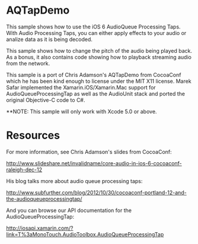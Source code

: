 AQTapDemo
=========

This sample shows how to use the iOS 6 AudioQueue Processing Taps.
With Audio Processing Taps, you can either apply effects to your audio
or analize data as it is being decoded.  

This sample shows how to change the pitch of the audio being played
back.  As a bonus, it also contains code showing how to playback
streaming audio from the network.

This sample is a port of Chris Adamson's AQTapDemo from CocoaConf
which he has been kind enough to license under the MIT X11 license.
Marek Safar implemented the Xamarin.iOS/Xamarin.Mac support for
AudioQueueProcessingTap as well as the AudioUnit stack and ported
the original Objective-C code to C#.

**NOTE: This sample will only work with Xcode 5.0 or above.


Resources
=========

For more information, see Chris Adamson's slides from CocoaConf:

http://www.slideshare.net/invalidname/core-audio-in-ios-6-cocoaconf-raleigh-dec-12

His blog talks more about audio queue processing taps:

http://www.subfurther.com/blog/2012/10/30/cocoaconf-portland-12-and-the-audioqueueprocessingtap/

And you can browse our API documentation for the AudioQueueProcessingTap:

http://iosapi.xamarin.com/?link=T%3aMonoTouch.AudioToolbox.AudioQueueProcessingTap

